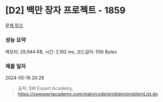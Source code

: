 # [D2] 백만 장자 프로젝트 - 1859 

[문제 링크](https://swexpertacademy.com/main/code/problem/problemDetail.do?contestProbId=AV5LrsUaDxcDFAXc) 

### 성능 요약

메모리: 29,944 KB, 시간: 2,162 ms, 코드길이: 556 Bytes

### 제출 일자

2024-05-16 20:28



> 출처: SW Expert Academy, https://swexpertacademy.com/main/code/problem/problemList.do